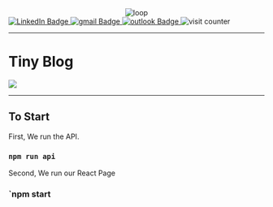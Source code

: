 <div id="header" align='center'>
   <image src="https://2.bp.blogspot.com/-doC7QrLG408/VReRDZc3xMI/AAAAAAAAAO4/ANGgmLcmqdw/s1600/tumblr_mfadnnbR2H1qevo4io1_500.gif" alt="loop">
</div>

<div id="badges">
  <a href="https://www.linkedin.com/in/maximiliano-barrientos-nunez-964b03a7/">
    <img src="https://img.shields.io/badge/LinkedIn-blue??style=plastic&logo=LinkedIn&logoColor=white" alt="LinkedIn Badge"/>
  </a>
  <a href="mailto: elbodysathba@gmail.com">
    <img src="https://img.shields.io/badge/Gmail-D14836?style=plastic&logo=gmail&logoColor=white" alt="gmail Badge"/>
  </a>
  <a href="mailto: maximilianobarrientos@msn.com">
    <img src="https://img.shields.io/badge/Microsoft_Outlook-0078D4?style=plastic&logo=microsoft-outlook&logoColor=white" alt="outlook Badge"/>
  </a>
  <img src="https://komarev.com/ghpvc/?username=mabanu&style=flat-square&color=blue" alt="visit counter"/>
</div>

---
# Tiny Blog

![](https://media1.giphy.com/media/scZPhLqaVOM1qG4lT9/giphy.webp?cid=ecf05e47r46fh89lkigyvnyfx9qb6g2kqgy9np39fa3kp2cz&rid=giphy.webp&ct=g)

---

## To Start

First, We run the API.

### `npm run api`

Second, We run our React Page

### `npm start
